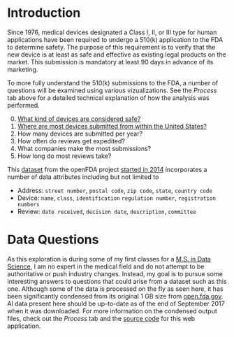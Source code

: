 # Introduction

Since 1976, medical devices designated a Class I, II, or III type for human applications have been required to undergo a 510(k) application to the FDA to determine safety. The purpose of this requirement is to verify that the new device is at least as safe and effective as existing legal products on the market. This submission is mandatory at least 90 days in advance of its marketing.

To more fully understand the 510(k) submissions to the FDA, a number of questions will be examined using various vizualizations. See the *Process* tab above for a detailed technical explanation of how the analysis was performed.

0. [What kind of devices are considered safe?](#what-kind-of-devices-are-considered-safe-)
0. [Where are most devices submitted from within the United States?](#where-are-most-devices-submitted-from-within-the-united-states-)
0. How many devices are submitted per year?
0. How often do reviews get expedited?
0. What companies make the most submissions?
0. How long do most reviews take?

This [dataset](https://l.rcd.zone/fda-510k-dataset) from the openFDA project [started in 2014](https://open.fda.gov/update/openfda-innovative-initiative-opens-door-to-wealth-of-fda-publicly-available-data/) incorporates a number of data attributes including but not limited to

- Address: `street number`, `postal code`, `zip code`, `state`, `country code`
- Device: `name`, `class`, `identification` `regulation number`, `registration numbers`
- Review: `date received`, `decision date`, `description`, `committee`

# Data Questions

As this exploration is during some of my first classes for a [M.S. in Data Science](http://www.regis.edu/CCIS/Academics/Degrees-Programs/Graduate-Programs/MS-Data-Science.aspx), I am no expert in the medical field and do not attempt to be authoritative or push industry changes. Instead, my goal is to pursue some interesting answers to questions that could arise from a dataset such as this one. Although some of the data is processed on the fly as seen here, it has been significantly condensed from its original 1 GB size from [open.fda.gov](https://open.fda.gov). Al data present here should be up-to-date as of the end of September 2017 when it was downloaded. For more information on the condensed output files, check out the *Process* tab and the [source code](https://l.rcd.zone/fda-repo) for this web application.



